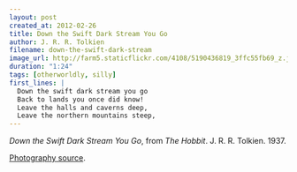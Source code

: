 ```yaml
---
layout: post
created_at: 2012-02-26
title: Down the Swift Dark Stream You Go
author: J. R. R. Tolkien
filename: down-the-swift-dark-stream
image_url: http://farm5.staticflickr.com/4108/5190436819_3ffc55fb69_z.jpg
duration: "1:24"
tags: [otherworldly, silly]
first_lines: |
  Down the swift dark stream you go
  Back to lands you once did know!
  Leave the halls and caverns deep,
  Leave the northern mountains steep,
---
```


_Down the Swift Dark Stream You Go_, from _The Hobbit_.  J. R. R. Tolkien.  1937.

[Photography source](http://www.flickr.com/photos/bossbob50/5190436819/).


